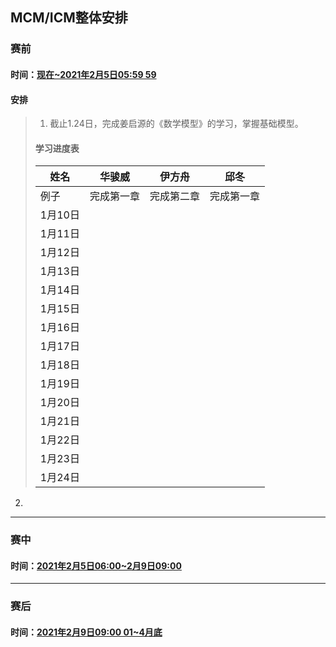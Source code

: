 ## MCM/ICM整体安排

### 赛前

#### 时间：<u>现在~2021年2月5日05:59 59</u>

#### 安排

> 1. 截止1.24日，完成姜启源的《数学模型》的学习，掌握基础模型。
>
>   #### 学习进度表
> | 姓名 | 华骏威   | 伊方舟   | 邱冬    |
> |-------|-------|-------|-------|
> | 例子    | 完成第一章 | 完成第二章 | 完成第一章 |
> | 1月10日 |       |       |       |
> | 1月11日 |       |       |       |
> | 1月12日 |       |       |       |
> | 1月13日 |       |       |       |
> | 1月14日 |       |       |       |
> | 1月15日 |       |       |       |
> | 1月16日 |       |       |       |
> | 1月17日 |       |       |       |
> | 1月18日 |       |       |       |
> | 1月19日 |       |       |       |
> | 1月20日 |       |       |       |
> | 1月21日 |       |       |       |
> | 1月22日 |       |       |       |
> | 1月23日 |       |       |       |
> | 1月24日 |       |       |       |

2. 

---
### 赛中
#### 时间：<u>2021年2月5日06:00~2月9日09:00</u>

---
### 赛后

#### 时间：<u>2021年2月9日09:00 01~4月底</u>
